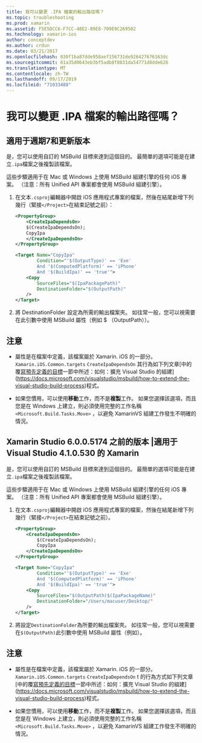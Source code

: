 ```yaml
---
title: 我可以變更 .IPA 檔案的輸出路徑嗎？
ms.topic: troubleshooting
ms.prod: xamarin
ms.assetid: F5E5DCC6-F7CC-48E2-89E8-709E9C269502
ms.technology: xamarin-ios
author: conceptdev
ms.author: crdun
ms.date: 03/21/2017
ms.openlocfilehash: 030f1ba87dde958aef156731de926427676163dc
ms.sourcegitcommit: 61a35d0643eb3bf5adb8f8831da54771d8dde626
ms.translationtype: MT
ms.contentlocale: zh-TW
ms.lasthandoff: 09/17/2019
ms.locfileid: "71033488"
---
```

# <a name="can-i-change-the-output-path-of-the-ipa-file"></a>我可以變更 .IPA 檔案的輸出路徑嗎？

## <a name="for-cycle-7-and-higher"></a>適用于週期7和更新版本
是，您可以使用自訂的 MSBuild 目標來達到這個目的。 最簡單的選項可能是在建立`.ipa`檔案之後複製該檔案。

這些步驟適用于在 Mac 或 Windows 上使用 MSBuild 組建引擎的任何 iOS 專案。 （注意：所有 Unified API 專案都會使用 MSBuild 組建引擎）。

1. 在文本`.csproj`編輯器中開啟 iOS 應用程式專案的檔案，然後在結尾新增下列幾行（緊接`</Project>`在結束記號之前）：

    ```xml
    <PropertyGroup>
        <CreateIpaDependsOn>
        $(CreateIpaDependsOn);
        CopyIpa
        </CreateIpaDependsOn>
    </PropertyGroup>
    
    <Target Name="CopyIpa"
            Condition="'$(OutputType)' == 'Exe'
            And '$(ComputedPlatform)' == 'iPhone'
            And '$(BuildIpa)' == 'true'">
        <Copy
            SourceFiles="$(IpaPackagePath)"
            DestinationFolder="$(OutputPath)"
        />
    </Target>
    ```

2. 將 DestinationFolder 設定為所需的輸出檔案夾。 如往常一般，您可以視需要在此引數中使用 MSBuild 屬性（例如 $ （OutputPath））。

## <a name="notes"></a>注意

- 屬性是在檔案中定義，該檔案屬於 Xamarin. iOS 的一部分。 `Xamarin.iOS.Common.targets` `CreateIpaDependsOn` 其行為如下列文章[中的覆[寫預先定義的目標](https://docs.microsoft.com/visualstudio/msbuild/how-to-extend-the-visual-studio-build-process#overriding-predefined-targets)一節中所述：如何：擴充 Visual Studio 的組建](https://docs.microsoft.com/visualstudio/msbuild/how-to-extend-the-visual-studio-build-process)程式。

- 如果您慣用，可以使用**移動**工作，而不是**複製**工作。 如果您選擇該選項，而且您是在 Windows 上建立，則必須使用完整的工作名稱`<Microsoft.Build.Tasks.Move>` ，以避免 XamarinVS 組建工作發生不明確的情況。

## <a name="for-versions-before-xamarin-studio-6005174--xamarin-for-visual-studio-410530"></a>Xamarin Studio 6.0.0.5174 之前的版本 |適用于 Visual Studio 4.1.0.530 的 Xamarin

是，您可以使用自訂的 MSBuild 目標來達到這個目的。 最簡單的選項可能是在建立`.ipa`檔案之後複製該檔案。

這些步驟適用于在 Mac 或 Windows 上使用 MSBuild 組建引擎的任何 iOS 專案。 （注意：所有 Unified API 專案都會使用 MSBuild 組建引擎）。

1. 在文本`.csproj`編輯器中開啟 iOS 應用程式專案的檔案，然後在結尾新增下列幾行（緊接`</Project>`在結束記號之前）。

    ```xml
    <PropertyGroup>
        <CreateIpaDependsOn>
            $(CreateIpaDependsOn);
            CopyIpa
        </CreateIpaDependsOn>
    </PropertyGroup>

    <Target Name="CopyIpa"
            Condition="'$(OutputType)' == 'Exe'
            And '$(ComputedPlatform)' == 'iPhone'
            And '$(BuildIpa)' == 'true'">
        <Copy
            SourceFiles="$(OutputPath)$(IpaPackageName)"
            DestinationFolder="/Users/macuser/Desktop/"
        />
    </Target>
    ```

2. 將設定`DestinationFolder`為所要的輸出檔案夾。 如往常一般，您可以視需要在`$(OutputPath)`此引數中使用 MSBuild 屬性（例如）。

## <a name="notes"></a>注意

- 屬性是在檔案中定義，該檔案屬於 Xamarin. iOS 的一部分。 `Xamarin.iOS.Common.targets` `CreateIpaDependsOn` t 的行為方式如下列文章[中的覆[寫預先定義的目標](https://docs.microsoft.com/visualstudio/msbuild/how-to-extend-the-visual-studio-build-process#overriding-predefined-targets)一節中所述：如何：擴充 Visual Studio 的組建](https://docs.microsoft.com/visualstudio/msbuild/how-to-extend-the-visual-studio-build-process)程式。

- 如果您慣用，可以使用**移動**工作，而不是**複製**工作。 如果您選擇該選項，而且您是在 Windows 上建立，則必須使用完整的工作名稱`<Microsoft.Build.Tasks.Move>` ，以避免 XamarinVS 組建工作發生不明確的情況。
